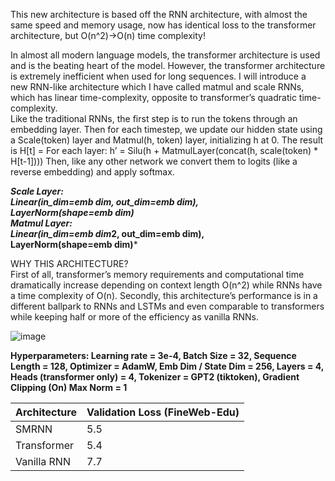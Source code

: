This new architecture is based off the RNN architecture, with almost the same speed and memory usage, now has identical loss to the transformer architecture, but O(n^2)->O(n) time complexity!

In almost all modern language models, the transformer architecture is used and is the beating heart of the model. However, the transformer architecture is extremely inefficient when used for long sequences. I will introduce a new RNN-like architecture which I have called matmul and scale RNNs, which has linear time-complexity, opposite to transformer’s quadratic time-complexity. 
<br> Like the traditional RNNs, the first step is to run the tokens through an embedding layer. Then for each timestep, we update our hidden state using a Scale(token) layer and Matmul(h, token) layer, initializing h at 0. The result is 
H[t] = For each layer: h’ = Silu(h + MatmulLayer(concat(h, scale(token) * H[t-1])))
Then, like any other network we convert them to logits (like a reverse embedding) and apply softmax.

***Scale Layer: <br>
Linear(in_dim=emb dim, out_dim=emb dim), <br>
LayerNorm(shape=emb dim)*** <br>
***Matmul Layer: <br>
Linear(in_dim=emb dim*2, out_dim=emb dim), <br>
LayerNorm(shape=emb dim)*** <br>
<p>
WHY THIS ARCHITECTURE? <br>
First of all, transformer’s memory requirements and computational time dramatically increase depending on context length O(n^2) while RNNs have a time complexity of O(n). Secondly, this architecture’s performance is in a different ballpark to RNNs and LSTMs and even comparable to transformers while keeping half or more of the efficiency as vanilla RNNs.

![image](https://github.com/user-attachments/assets/ae905e0e-7615-422b-abf6-2acc356bc1c0)

**Hyperparameters:
Learning rate = 3e-4,
Batch Size = 32,
Sequence Length = 128,
Optimizer = AdamW,
Emb Dim / State Dim = 256,
Layers = 4,
Heads (transformer only) = 4,
Tokenizer = GPT2 (tiktoken),
Gradient Clipping (On) Max Norm = 1**

| Architecture  | Validation Loss (FineWeb-Edu) |
| ------------- | ------------- |
| SMRNN | 5.5 |
| Transformer  | 5.4 |
| Vanilla RNN | 7.7 |
